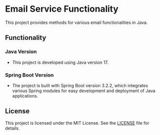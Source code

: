 # Email Service Functionality

This project provides methods for various email functionalities in Java.

## Functionality

### Java Version

- This project is developed using Java version 17.

### Spring Boot Version

- The project is built with Spring Boot version 3.2.2, which integrates various Spring modules for easy development and deployment of Java applications.

## License

This project is licensed under the MIT License. See the [LICENSE](LICENSE) file for details.
